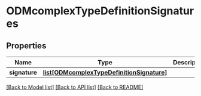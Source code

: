 # ODMcomplexTypeDefinitionSignatures

## Properties
Name | Type | Description | Notes
------------ | ------------- | ------------- | -------------
**signature** | [**list[ODMcomplexTypeDefinitionSignature]**](ODMcomplexTypeDefinitionSignature.md) |  | [optional] 

[[Back to Model list]](../README.md#documentation-for-models) [[Back to API list]](../README.md#documentation-for-api-endpoints) [[Back to README]](../README.md)


